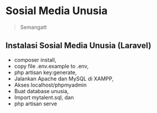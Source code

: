 # Sosial Media Unusia
> Semangatt

## Instalasi Sosial Media Unusia (Laravel)
- composer install,
- copy file .env.example to .env,
- php artisan key:generate,
- Jalankan Apache dan MySQL di XAMPP,
- Akses localhost/phpmyadmin
- Buat database unusia,
- Import mytalent.sql, dan
- php artisan serve